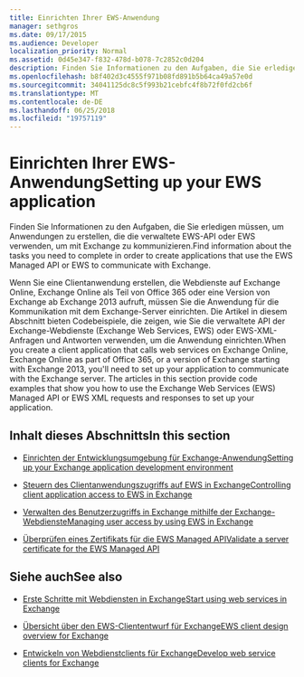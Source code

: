 ```yaml
---
title: Einrichten Ihrer EWS-Anwendung
manager: sethgros
ms.date: 09/17/2015
ms.audience: Developer
localization_priority: Normal
ms.assetid: 0d45e347-f832-478d-b078-7c2852c0d204
description: Finden Sie Informationen zu den Aufgaben, die Sie erledigen müssen, um Anwendungen zu erstellen, die die verwaltete EWS-API oder EWS verwenden, um mit Exchange zu kommunizieren.
ms.openlocfilehash: b8f402d3c4555f971b08fd891b5b64ca49a57e0d
ms.sourcegitcommit: 34041125dc8c5f993b21cebfc4f8b72f0fd2cb6f
ms.translationtype: MT
ms.contentlocale: de-DE
ms.lasthandoff: 06/25/2018
ms.locfileid: "19757119"
---
```

# <a name="setting-up-your-ews-application"></a><span data-ttu-id="59c28-103">Einrichten Ihrer EWS-Anwendung</span><span class="sxs-lookup"><span data-stu-id="59c28-103">Setting up your EWS application</span></span>

<span data-ttu-id="59c28-104">Finden Sie Informationen zu den Aufgaben, die Sie erledigen müssen, um Anwendungen zu erstellen, die die verwaltete EWS-API oder EWS verwenden, um mit Exchange zu kommunizieren.</span><span class="sxs-lookup"><span data-stu-id="59c28-104">Find information about the tasks you need to complete in order to create applications that use the EWS Managed API or EWS to communicate with Exchange.</span></span> 
  
<span data-ttu-id="59c28-p101">Wenn Sie eine Clientanwendung erstellen, die Webdienste auf Exchange Online, Exchange Online als Teil von Office 365 oder eine Version von Exchange ab Exchange 2013 aufruft, müssen Sie die Anwendung für die Kommunikation mit dem Exchange-Server einrichten. Die Artikel in diesem Abschnitt bieten Codebeispiele, die zeigen, wie Sie die verwaltete API der Exchange-Webdienste (Exchange Web Services, EWS) oder EWS-XML-Anfragen und Antworten verwenden, um die Anwendung einrichten.</span><span class="sxs-lookup"><span data-stu-id="59c28-p101">When you create a client application that calls web services on Exchange Online, Exchange Online as part of Office 365, or a version of Exchange starting with Exchange 2013, you'll need to set up your application to communicate with the Exchange server. The articles in this section provide code examples that show you how to use the Exchange Web Services (EWS) Managed API or EWS XML requests and responses to set up your application.</span></span>
  
## <a name="in-this-section"></a><span data-ttu-id="59c28-107">Inhalt dieses Abschnitts</span><span class="sxs-lookup"><span data-stu-id="59c28-107">In this section</span></span>

- [<span data-ttu-id="59c28-108">Einrichten der Entwicklungsumgebung für Exchange-Anwendung</span><span class="sxs-lookup"><span data-stu-id="59c28-108">Setting up your Exchange application development environment</span></span>](setting-up-your-exchange-application-development-environment.md)
    
- [<span data-ttu-id="59c28-109">Steuern des Clientanwendungszugriffs auf EWS in Exchange</span><span class="sxs-lookup"><span data-stu-id="59c28-109">Controlling client application access to EWS in Exchange</span></span>](controlling-client-application-access-to-ews-in-exchange.md)
    
- [<span data-ttu-id="59c28-110">Verwalten des Benutzerzugriffs in Exchange mithilfe der Exchange-Webdienste</span><span class="sxs-lookup"><span data-stu-id="59c28-110">Managing user access by using EWS in Exchange</span></span>](managing-user-access-by-using-ews-in-exchange.md)
    
- [<span data-ttu-id="59c28-111">Überprüfen eines Zertifikats für die EWS Managed API</span><span class="sxs-lookup"><span data-stu-id="59c28-111">Validate a server certificate for the EWS Managed API</span></span>](how-to-validate-a-server-certificate-for-the-ews-managed-api.md)
    
## <a name="see-also"></a><span data-ttu-id="59c28-112">Siehe auch</span><span class="sxs-lookup"><span data-stu-id="59c28-112">See also</span></span>


- [<span data-ttu-id="59c28-113">Erste Schritte mit Webdiensten in Exchange</span><span class="sxs-lookup"><span data-stu-id="59c28-113">Start using web services in Exchange</span></span>](start-using-web-services-in-exchange.md)
    
- [<span data-ttu-id="59c28-114">Übersicht über den EWS-Cliententwurf für Exchange</span><span class="sxs-lookup"><span data-stu-id="59c28-114">EWS client design overview for Exchange</span></span>](ews-client-design-overview-for-exchange.md)
    
- [<span data-ttu-id="59c28-115">Entwickeln von Webdienstclients für Exchange</span><span class="sxs-lookup"><span data-stu-id="59c28-115">Develop web service clients for Exchange</span></span>](develop-web-service-clients-for-exchange.md)
    

